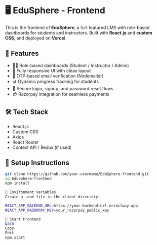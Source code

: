 # 🖥️ EduSphere - Frontend

This is the frontend of **EduSphere**, a full-featured LMS with role-based dashboards for students and instructors. Built with **React.js** and **custom CSS**, and deployed on **Vercel**.

## 🚀 Features

- 🧑‍🏫 Role-based dashboards (Student / Instructor / Admin)
- 📱 Fully responsive UI with clean layout
- 🔐 OTP-based email verification (Nodemailer)
- 📊 Dynamic progress tracking for students
- 🔑 Secure login, signup, and password reset flows
- 💳 Razorpay integration for seamless payments

## 🛠️ Tech Stack

- React.js
- Custom CSS
- Axios
- React Router
- Context API / Redux (if used)

## 🧾 Setup Instructions

```bash
git clone https://github.com/your-username/EduSphere-frontend.git
cd EduSphere-frontend
npm install

🔐 Environment Variables
Create a .env file in the client directory:

REACT_APP_BACKEND_URL=https://your-backend-url.onrailway.app
REACT_APP_RAZORPAY_KEY=your_razorpay_public_key

🚀 Start Frontend
bash
Copy
Edit
npm start

